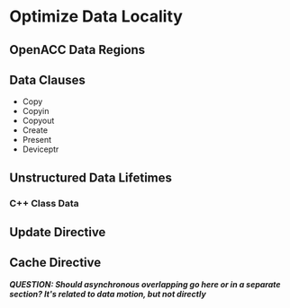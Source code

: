 Optimize Data Locality
======================

OpenACC Data Regions
--------------------

Data Clauses 
------------
* Copy
* Copyin
* Copyout
* Create
* Present
* Deviceptr


Unstructured Data Lifetimes
---------------------------

### C++ Class Data ###

Update Directive
----------------

Cache Directive
---------------

***QUESTION: Should asynchronous overlapping go here or in a separate section?
It's related to data motion, but not directly***
